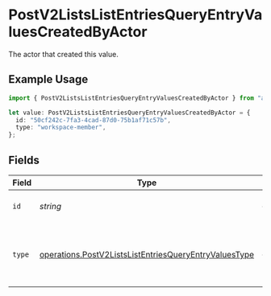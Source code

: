 # PostV2ListsListEntriesQueryEntryValuesCreatedByActor

The actor that created this value.

## Example Usage

```typescript
import { PostV2ListsListEntriesQueryEntryValuesCreatedByActor } from "attio-js/models/operations";

let value: PostV2ListsListEntriesQueryEntryValuesCreatedByActor = {
  id: "50cf242c-7fa3-4cad-87d0-75b1af71c57b",
  type: "workspace-member",
};
```

## Fields

| Field                                                                                                                          | Type                                                                                                                           | Required                                                                                                                       | Description                                                                                                                    |
| ------------------------------------------------------------------------------------------------------------------------------ | ------------------------------------------------------------------------------------------------------------------------------ | ------------------------------------------------------------------------------------------------------------------------------ | ------------------------------------------------------------------------------------------------------------------------------ |
| `id`                                                                                                                           | *string*                                                                                                                       | :heavy_minus_sign:                                                                                                             | An ID to identify the actor.                                                                                                   |
| `type`                                                                                                                         | [operations.PostV2ListsListEntriesQueryEntryValuesType](../../models/operations/postv2listslistentriesqueryentryvaluestype.md) | :heavy_minus_sign:                                                                                                             | The type of actor. [Read more information on actor types here](/docs/actors).                                                  |
